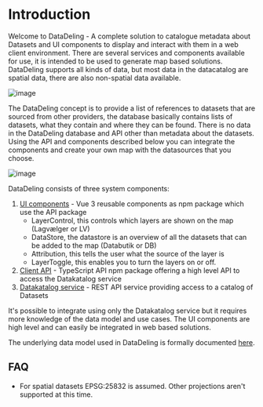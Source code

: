<!--
[![npm](https://img.shields.io/npm/v/@dmp/lagvaelger-client-ui.svg)](https://www.npmjs.com/package/@dmp/lagvaelger-client-ui)
[![npm](https://img.shields.io/npm/v/@dmp/lagvaelger-client-api.svg)](https://www.npmjs.com/package/@dmp/lagvaelger-client-api)
-->

# Introduction

Welcome to DataDeling - A complete solution to catalogue metadata about Datasets and UI components to display and interact with them in a web client environment. There are several services and components available for use, it is intended to be used to generate map based solutions. DataDeling supports all kinds of data, but most data in the datacatalog are spatial data, there are also non-spatial data available. 

![image](https://user-images.githubusercontent.com/120640911/223416553-76ab916c-3f94-4ec3-9dd4-9511b44d252b.png)

The DataDeling concept is to provide a list of references to datasets that are sourced from other providers, the database basically contains lists of datasets, what they contain and where they can be found. There is no data in the DataDeling database and API other than metadata about the datasets. Using the API and components described below you can integrate the components and create your own map with the datasources that you choose. 

![image](https://user-images.githubusercontent.com/120640911/223374756-23d63497-6776-4b8c-b091-5b6f60dc8bff.png)


DataDeling consists of three system components:

1. [UI components](doc/frontend#ui-components) - Vue 3 reusable components as npm package which use the API package
   * LayerControl, this controls which layers are shown on the map (Lagvælger or LV)
   * DataStore, the datastore is an overview of all the datasets that can be added to the map (Databutik or DB)
   * Attribution, this tells the user what the source of the layer is
   * LayerToggle, this enables you to turn the layers on or off.
2. [Client API](doc/frontend#client-api) - TypeScript API npm package offering a high level API to access the Datakatalog service
3. [Datakatalog service](doc/backend) - REST API service providing access to a catalog of Datasets

It's possible to integrate using only the Datakatalog service but it requires more knowledge of the data model and use cases. The UI components are high level and can easily be integrated in web based solutions.

The underlying data model used in DataDeling is formally documented [here](doc/datamodel).

## FAQ

- For spatial datasets EPSG:25832 is assumed. Other projections aren't supported at this time.
